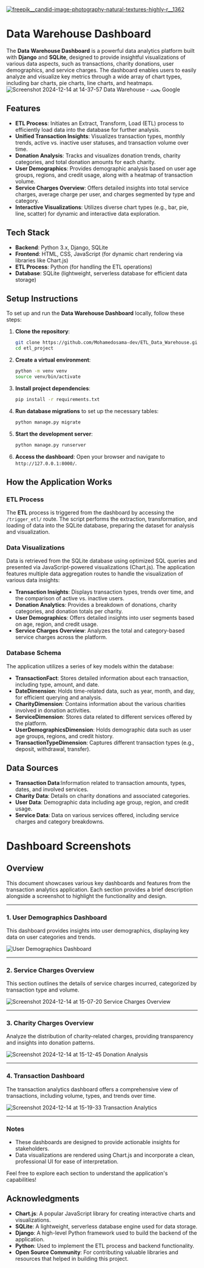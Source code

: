 [
![freepik__candid-image-photography-natural-textures-highly-r__1362](https://github.com/user-attachments/assets/4a638558-ce21-429b-b4db-a789c327d49d)
](url)
# Data Warehouse Dashboard

The **Data Warehouse Dashboard** is a powerful data analytics platform built with **Django** and **SQLite**, designed to provide insightful visualizations of various data aspects, such as transactions, charity donations, user demographics, and service charges. The dashboard enables users to easily analyze and visualize key metrics through a wide array of chart types, including bar charts, pie charts, line charts, and heatmaps.
![Screenshot 2024-12-14 at 14-37-57 Data Warehouse - بحث Google](https://github.com/user-attachments/assets/bcabfff4-435f-4d43-a38c-a892817ab940)

## Features

- **ETL Process**: Initiates an Extract, Transform, Load (ETL) process to efficiently load data into the database for further analysis.
- **Unified Transaction Insights**: Visualizes transaction types, monthly trends, active vs. inactive user statuses, and transaction volume over time.
- **Donation Analysis**: Tracks and visualizes donation trends, charity categories, and total donation amounts for each charity.
- **User Demographics**: Provides demographic analysis based on user age groups, regions, and credit usage, along with a heatmap of transaction volume.
- **Service Charges Overview**: Offers detailed insights into total service charges, average charge per user, and charges segmented by type and category.
- **Interactive Visualizations**: Utilizes diverse chart types (e.g., bar, pie, line, scatter) for dynamic and interactive data exploration.

## Tech Stack

- **Backend**: Python 3.x, Django, SQLite
- **Frontend**: HTML, CSS, JavaScript (for dynamic chart rendering via libraries like Chart.js)
- **ETL Process**: Python (for handling the ETL operations)
- **Database**: SQLite (lightweight, serverless database for efficient data storage)

## Setup Instructions

To set up and run the **Data Warehouse Dashboard** locally, follow these steps:

1. **Clone the repository**:

    ```bash
    git clone https://github.com/Mohamedosama-dev/ETL_Data_Warehouse.git
    cd etl_project
    ```

2. **Create a virtual environment**:

    ```bash
    python -m venv venv
    source venv/bin/activate  
    ```

3. **Install project dependencies**:

    ```bash
    pip install -r requirements.txt
    ```

4. **Run database migrations** to set up the necessary tables:

    ```bash
    python manage.py migrate
    ```

5. **Start the development server**:

    ```bash
    python manage.py runserver
    ```

6. **Access the dashboard**: Open your browser and navigate to `http://127.0.0.1:8000/`.

## How the Application Works

### ETL Process
The **ETL** process is triggered from the dashboard by accessing the `/trigger_etl/` route. The script performs the extraction, transformation, and loading of data into the SQLite database, preparing the dataset for analysis and visualization.

### Data Visualizations
Data is retrieved from the SQLite database using optimized SQL queries and presented via JavaScript-powered visualizations (Chart.js). The application features multiple data aggregation routes to handle the visualization of various data insights:

- **Transaction Insights**: Displays transaction types, trends over time, and the comparison of active vs. inactive users.
- **Donation Analytics**: Provides a breakdown of donations, charity categories, and donation totals per charity.
- **User Demographics**: Offers detailed insights into user segments based on age, region, and credit usage.
- **Service Charges Overview**: Analyzes the total and category-based service charges across the platform.

### Database Schema
The application utilizes a series of key models within the database:

- **TransactionFact**: Stores detailed information about each transaction, including type, amount, and date.
- **DateDimension**: Holds time-related data, such as year, month, and day, for efficient querying and analysis.
- **CharityDimension**: Contains information about the various charities involved in donation activities.
- **ServiceDimension**: Stores data related to different services offered by the platform.
- **UserDemographicsDimension**: Holds demographic data such as user age groups, regions, and credit history.
- **TransactionTypeDimension**: Captures different transaction types (e.g., deposit, withdrawal, transfer).

## Data Sources

- **Transaction Data**:Information related to transaction amounts, types, dates, and involved services.
- **Charity Data**: Details on charity donations and associated categories.
- **User Data**: Demographic data including age group, region, and credit usage.
- **Service Data**: Data on various services offered, including service charges and category breakdowns.

# Dashboard Screenshots

## Overview
This document showcases various key dashboards and features from the transaction analytics application. Each section provides a brief description alongside a screenshot to highlight the functionality and design.

---

### 1. **User Demographics Dashboard**
This dashboard provides insights into user demographics, displaying key data on user categories and trends.

![User Demographics Dashboard](https://github.com/user-attachments/assets/2b73515e-b32b-44b7-aec9-ed10bf47ceb5)

---

### 2. **Service Charges Overview**
This section outlines the details of service charges incurred, categorized by transaction type and volume.

![Screenshot 2024-12-14 at 15-07-20 Service Charges Overview](https://github.com/user-attachments/assets/b1296f99-3e8d-4cfd-aba2-fdf717d1e9d9)

---

### 3. **Charity Charges Overview**
Analyze the distribution of charity-related charges, providing transparency and insights into donation patterns.

![Screenshot 2024-12-14 at 15-12-45 Donation Analysis](https://github.com/user-attachments/assets/62baa6a9-e289-4523-985a-abde182e7acc)

---

### 4. **Transaction Dashboard**
The transaction analytics dashboard offers a comprehensive view of transactions, including volume, types, and trends over time.

![Screenshot 2024-12-14 at 15-19-33 Transaction Analytics](https://github.com/user-attachments/assets/5ef06164-9694-49b9-97c0-7ba648bde327)

---

### Notes
- These dashboards are designed to provide actionable insights for stakeholders.
- Data visualizations are rendered using Chart.js and incorporate a clean, professional UI for ease of interpretation.

Feel free to explore each section to understand the application's capabilities!

## Acknowledgments

- **Chart.js**: A popular JavaScript library for creating interactive charts and visualizations.
- **SQLite**: A lightweight, serverless database engine used for data storage.
- **Django**: A high-level Python framework used to build the backend of the application.
- **Python**: Used to implement the ETL process and backend functionality.
- **Open Source Community**: For contributing valuable libraries and resources that helped in building this project.

